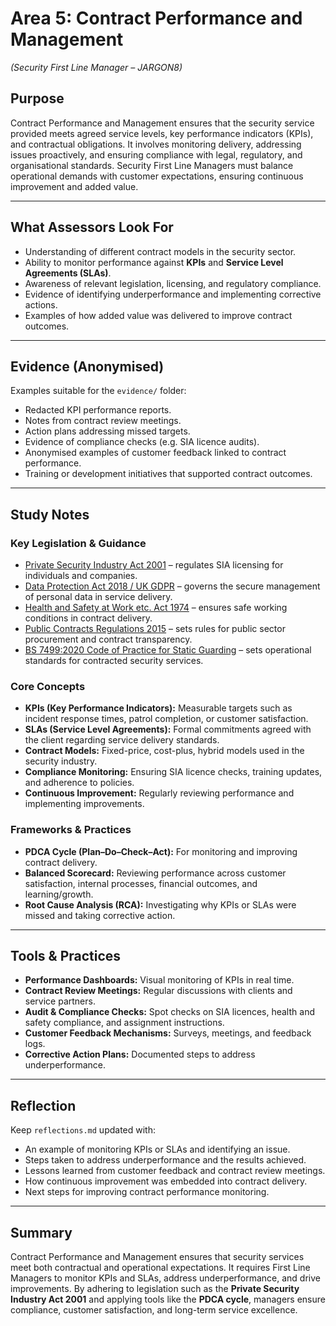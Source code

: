 # Area 5: Contract Performance and Management  
*(Security First Line Manager – JARGON8)*  

## Purpose  
Contract Performance and Management ensures that the security service provided meets agreed service levels, key performance indicators (KPIs), and contractual obligations. It involves monitoring delivery, addressing issues proactively, and ensuring compliance with legal, regulatory, and organisational standards. Security First Line Managers must balance operational demands with customer expectations, ensuring continuous improvement and added value.  

---

## What Assessors Look For  
- Understanding of different contract models in the security sector.  
- Ability to monitor performance against **KPIs** and **Service Level Agreements (SLAs)**.  
- Awareness of relevant legislation, licensing, and regulatory compliance.  
- Evidence of identifying underperformance and implementing corrective actions.  
- Examples of how added value was delivered to improve contract outcomes.  

---

## Evidence (Anonymised)  
Examples suitable for the `evidence/` folder:  
- Redacted KPI performance reports.  
- Notes from contract review meetings.  
- Action plans addressing missed targets.  
- Evidence of compliance checks (e.g. SIA licence audits).  
- Anonymised examples of customer feedback linked to contract performance.  
- Training or development initiatives that supported contract outcomes.  

---

## Study Notes  

### Key Legislation & Guidance  
- [Private Security Industry Act 2001](https://www.legislation.gov.uk/ukpga/2001/12/contents) – regulates SIA licensing for individuals and companies.  
- [Data Protection Act 2018 / UK GDPR](https://www.legislation.gov.uk/ukpga/2018/12/contents/enacted) – governs the secure management of personal data in service delivery.  
- [Health and Safety at Work etc. Act 1974](https://www.legislation.gov.uk/ukpga/1974/37/contents) – ensures safe working conditions in contract delivery.  
- [Public Contracts Regulations 2015](https://www.legislation.gov.uk/uksi/2015/102/contents/made) – sets rules for public sector procurement and contract transparency.  
- [BS 7499:2020 Code of Practice for Static Guarding](https://knowledge.bsigroup.com/products/provision-of-static-guarding-security-services-code-of-practice) – sets operational standards for contracted security services.  

### Core Concepts  
- **KPIs (Key Performance Indicators):** Measurable targets such as incident response times, patrol completion, or customer satisfaction.  
- **SLAs (Service Level Agreements):** Formal commitments agreed with the client regarding service delivery standards.  
- **Contract Models:** Fixed-price, cost-plus, hybrid models used in the security industry.  
- **Compliance Monitoring:** Ensuring SIA licence checks, training updates, and adherence to policies.  
- **Continuous Improvement:** Regularly reviewing performance and implementing improvements.  

### Frameworks & Practices  
- **PDCA Cycle (Plan–Do–Check–Act):** For monitoring and improving contract delivery.  
- **Balanced Scorecard:** Reviewing performance across customer satisfaction, internal processes, financial outcomes, and learning/growth.  
- **Root Cause Analysis (RCA):** Investigating why KPIs or SLAs were missed and taking corrective action.  

---

## Tools & Practices  
- **Performance Dashboards:** Visual monitoring of KPIs in real time.  
- **Contract Review Meetings:** Regular discussions with clients and service partners.  
- **Audit & Compliance Checks:** Spot checks on SIA licences, health and safety compliance, and assignment instructions.  
- **Customer Feedback Mechanisms:** Surveys, meetings, and feedback logs.  
- **Corrective Action Plans:** Documented steps to address underperformance.  

---

## Reflection  
Keep `reflections.md` updated with:  
- An example of monitoring KPIs or SLAs and identifying an issue.  
- Steps taken to address underperformance and the results achieved.  
- Lessons learned from customer feedback and contract review meetings.  
- How continuous improvement was embedded into contract delivery.  
- Next steps for improving contract performance monitoring.  

---

## Summary  
Contract Performance and Management ensures that security services meet both contractual and operational expectations. It requires First Line Managers to monitor KPIs and SLAs, address underperformance, and drive improvements. By adhering to legislation such as the **Private Security Industry Act 2001** and applying tools like the **PDCA cycle**, managers ensure compliance, customer satisfaction, and long-term service excellence.  
